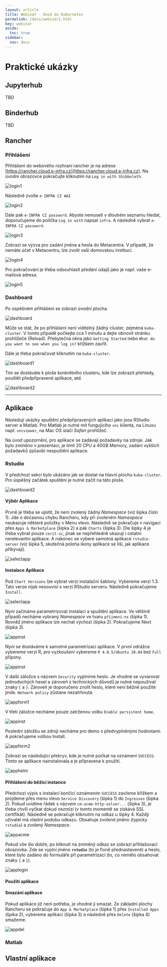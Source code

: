 ```yaml
---
layout: article
title: Webinář - Úvod do Kubernetes
permalink: /docs/webinar1.html
key: webinar
aside:
  toc: true
sidebar:
  nav: docs
---
```

# Praktické ukázky

## Jupyterhub

TBD

## Binderhub

TBD

## Rancher

### Přihlášení

Přihlášení do webového rozhraní rancher je na adrese [https://rancher.cloud.e-infra.cz](https://rancher.cloud.e-infra.cz). Na úvodní obrazovce pokračujte kliknutím na `Log in with Shibboleth`.

![login1](webinar1/login1.png)

Následně zvolte `e-INFRA CZ AAI`

![login2](webinar1/login2.png)

Dále pak `e-INFRA CZ password`. Abyste nemuseli v dlouhém seznamu hledat, doporučujeme do políčka `Log in with` napsat `infra`. A následně vybrat `e-INFRA CZ password`.

![login3](webinar1/login3.png)

Zobrazí se výzva pro zadání jména a hesla do Metacentra. V případě, že nemáte účet v Metacentru, lze zvolit vaši domovskou instituci.

![login4](webinar1/login4.png)

Pro pokračování je třeba odsouhlasit předání údajů jako je např. vaše e-mailová adresa.

![login5](webinar1/login5.png)

### Dashboard

Po úspěšném přihlášení se zobrazí úvodní plocha. 

![dashboard](cluster.png)

Může se stát, že po přihlášení není viditelný žádný cluster, zejména `kuba-cluster`. V tomto případě počkejte cca 1 minutu a dejte obnovit stránku prohlížeče (Reload). Přebytečná okna jako `Getting Started` nebo `What do you want to see when you log in?` křížkem zavřít. 

Dále je třeba pokračovat kliknutím na `kuba-cluster`.

![dashboard1](cluster2.jpg)

Tím se dostáváte k ploše konkrétního clusteru, kde lze zobrazit přehledy, pouštět předpřipravené aplikace, atd.

![dashboard2](kuba-cluster.png)

---

## Aplikace

Následují ukázky spuštění předpřipravených aplikací jako jsou RStudio server a Matlab. Pro Matlab je nutné mít fungujícího `vnc` klienta, na Linuxu např. `vncviewer`, na Mac OS stačí *Safari* prohlížeč.

Na úvod upozornění, pro aplikace se zadávají požadavky na zdroje. Jak bylo zmíněno v prezentaci, je limit 20 CPU a 40GB Memory, zadání vyšších požadavků způsobí nespuštění aplikace.

### Rstudio

V předchozí sekci bylo ukázáno jak se dostat na hlavní plochu `kuba-cluster`. Pro úspěšný začátek spuštění je nutné začít na táto ploše.

![dashboard2](kuba-cluster.png)

#### Výběr Aplikace

Prvně je třeba se ujistit, že není zvolený žádný *Namespace* (viz šipka číslo 1). Jde o dočasnou chybu Rancheru, kdy při zvoleném *Namespace* neukazuje některé položky v Menu vlevo. Následně se pokračuje v navigaci přes `Apps & Marketplace` (šipka 2) a pak `Charts` (šipka 3). Dle šipky 4 je třeba vybrat pouze `cerit-sc`, jinak se nepřehledně ukazují i ostatní nerelevantní aplikace. A nakonec se vybere samotná aplikace `rstudio-server` (viz šipka 5, skutečná poloha ikony aplikace se liší, jak aplikace přibývají). 

![selectapp](rstudio/selectapp.png)

#### Instalace Aplikace

Pod `Chart Versions` lze vybrat verzi instalační šablony. Vybereme verzi 1.3. Tato verze nijak nesouvisí s verzí RStudio serveru. Následně pokračujeme `Install`.

![selectapp](rstudio/selectversion.png)

Nyní začínáme parametrizovat instalaci a spuštění aplikace. Ve většině případů necháme vybraný *Namespace* ve tvaru `příjmení-ns` (šipka 1). Rovněž jméno aplikace lze nechat výchozí (šipka 2). Pokračujeme Next (šipka 3).

![appinst](rstudio/appinst.png)

Nyní se dostáváme k samotné parametrizaci aplikace. V první odrážce vybereme verzi R, pro vyzkoušení vybereme `R 4.0.5/Ubuntu 20.04` bez `Full` přípony. 

![appinst](rstudio/appform1.png)

V další záložce s názvem `Security` vyplníme heslo. Je vhodné se vyvarovat jednoduchých hesel a zároveň z technických důvodů je nutné nepoužívat znaky `{` a `}`. Zároveň je doporučeno zvolit heslo, které není běžně použité jinde. `Network policy` zůstane nezatrhnutá.

![appform1](rstudio/appform2.png)

V třetí záložce necháme pouze zatrženou volbu `Enable persistent home`. 

![appinst](rstudio/appform3.png)

Poslední záložku se zdroji necháme pro demo s předvyplněnými hodnotami. A pokračujeme volbou Install. 

![appform2](rstudio/appform4.png)

Zobrazí se následující překryv, kde je nutné počkat na oznámení `SUCCESS`. Tímto se aplikace nainstalovala a je připravena k použití.

![apphelm](rstudio/apphelm.png)

#### Přihlášení do běžící instance

Předchozí výpis s instalací končící oznámením `SUCCESS` zavřeme křížkem a projdeme přes menu vlevo `Service Discovery` (šipka 1) do `Ingresses` (šipka 2). Pokud uvidíme řádek s názvem `cm-acme-http-solver...` (šipka 3), je třeba chvíli vyčkat dokud nezmizí (v tomto momentě se získává SSL certifikát). Následně se pokračuje kliknutím na odkaz u šipky 4. Každý uživatel má vlastní podobu odkazu. Obsahuje zvolené jméno (typicky `rstudio`) a zvolený *Namespace*. 

![appacme](rstudio/appacme.png)

Pokud vše šlo dobře, po kliknutí na zmíněný odkaz se zobrazí přihlašovací obrazovka. Zde se vyplní jméno **`rstudio`** (to je fixně přednastavené) a heslo, které bylo zadáno do formuláře při parametrizaci (to, co nemělo obsahovat znaky `{` a `}`).

![applogin](rstudio/applogin.png)

#### Použití aplikace

#### Smazání aplikace

Pokud aplikace již není potřeba, je vhodné ji smazat. Ze základní plochy Rancheru se pokračuje do `App & Marketplace` (šipka 1) přes `Installed Apps` (špika 2), vybereme aplikaci (šipka 3) a následně přes `Delete` (šipka 4) smažeme. 

![appdel](rstudio/appdel.png)

### Matlab

## Vlastní aplikace
